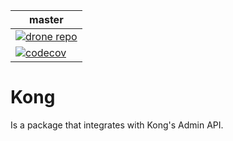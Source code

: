 [codecov]: https://codecov.io/gh/ParaServices/kong
[codecov badge master]: https://codecov.io/gh/ParaServices/kong/branch/master/graph/badge.svg
[drone repo]: https://drone.joinpara.app/ParaServices/kong
[drone badge master]: https://drone.joinpara.app/api/badges/ParaServices/kong/status.svg?ref=refs/heads/master

| master                                          |
| -                                               |
| [![drone repo][drone badge master]][drone repo] |
| [![codecov][codecov badge master]][codecov]     |

# Kong

Is a package that integrates with Kong's Admin API.
